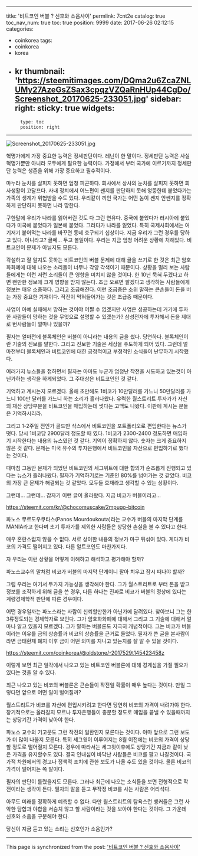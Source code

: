
---
title: '비트코인 버블 ? 신호와 소음사이'
permlink: 7cnt2e
catalog: true
toc_nav_num: true
toc: true
position: 9999
date: 2017-06-26 02:12:15
categories:
- coinkorea
tags:
- coinkorea
- korea
- kr
thumbnail: 'https://steemitimages.com/DQma2u6ZcaZNLUMy27AzeGsZSax3cpqzVZQaRnHUp44CgDo/Screenshot_20170625-233051.jpg'
sidebar:
    right:
        sticky: true
widgets:
    -
        type: toc
        position: right
---


![Screenshot_20170625-233051.jpg](https://steemitimages.com/DQma2u6ZcaZNLUMy27AzeGsZSax3cpqzVZQaRnHUp44CgDo/Screenshot_20170625-233051.jpg)

혁명가에게 가장 중요한 능력은 정세판단이다. 레닌이 한 말이다. 정세판단 능력은 사실 혁명가뿐만 아니라 모두에게 필요한 능력이다. 가정에서 부터 국가에 이르기까지 정세판단 능력은 생존을 위해 가장 중요하고 필수적이다. 

마누라 눈치를 살피지 못하면 엄청 피곤하다. 회사에서 상사의 눈치를 살피지 못하면 회사생활이 고달프다. 사내 정치에서 어느편이 쎈지를 판단하지 못해 엉뚱한데 붙었다가는 가족의 생계가 위협받을 수도 있다. 우리같이 끼인 국가는 어떤 놈이 쎈지 안쎈지를 정확하게 판단하지 못하면 나라 망한다. 

구한말에 우리가 나라를 잃어버린 것도 다 그런 연유다. 중국에 붙었다가 러시아에 붙었다가 미국에 붙었다가 일본에 붙었다. 그러다가 나라를 잃었다. 특히 국제사회에서는 여기저기 붙어먹는 나라를 바꾸면 동네 호구되기 십상이다. 지금 우리가 그런 경우를 당하고 있다. 아니라고? 글쎄… 두고 볼일이다. 우리는 지금 엄청 어려운 상황에 처해있다. 비트코인이 문제가 아닐지도 모른다. 

각설하고 잘 알지도 못하는 비트코인의 버블 문제에 대해 글을 쓰기로 한 것은 최근 암호화화폐에 대해 나오는 소리들이 너무나 각양 각색이기 때문이다. 상황을 멀리 보는 사람들에게는 이런 저런 소리들이 큰 영향을 미치지 않을 것이다. 한 10년 묵혀 두겠다고 하면 왠만한 정보에 크게 영향을 받지 않는다. 조금 오르면 팔겠다고 생각하는 사람들에게 정보는 매우 소중하다. 그리고 조급해진다. 이런 조급증은 소위 말하는 큰손들이 돈을 버는 가장 중요한 기재이다. 작전이 먹혀들어가는 것은 조급증 때문이다. 

사업이 아예 실패해서 망하는 것이야 어쩔 수 없겠지만 사업은 성공하는데 거기에 투자한 사람들이 망하는 것을 무엇으로 설명할 수 있겠는가? 삼성전자에 투자해서 돈을 제대로 번사람들이 얼마나 있을까? 

필자는 얼마전에 블록체인은 버블이 아니라는 내용의 글을 썼다. 당연하다. 블록체인이란 기술의 진보를 말한다. 그리고 진보한 기술은 세상을 주도하게 되어 있다. 그런데 얼마전부터 블록체인과 비트코인에 대한 긍정적이고 부정적인 소식들이 난무하기 시작했다. 

여러가지 뉴스들을 접하면서 필자는 아마도 누군가 엄청난 작전을 시도하고 있는것이 아닌가하는 생각을 하게되었다. 그 주대상은 비트코인인 것 같다. 

기억하고 계시는지 모르겠다. 올해 초만해도 1비코가 10만달러를 가느니 50만달러를 가느니 100만 달러를 가느니 하는 소리가 흘러나왔다. 유력한 월스트리트 투자가가 자신의 재산 상당부분을 비트코인을 매입하는데 썻다는 고백도 나왔다. 이판에 계시는 분들은 기억하시리라. 

그리고 1-2주일 전인가 골드만 삭스에서 비트코인을 포트폴리오로 편입한다는 뉴스가 떳다. 당시 1비코당 2900달러 정도할 때 였다. 1비코가 2300-2400 정도하면 매입하기 시작한다는 내용의 뉴스였던 것 같다. 기억이 정확하지 않다. 숫자는 크게 중요하지 않은 것 같다. 문제는 미국 유수의 투자은행에서 비트코인을 자산으로 편입하기로 했다는 것이다. 

때마침 그동안 문제가 되었던 비트코인의 세그위트에 대한 합의가 순조롭게 진행되고 있다는 뉴스가 흘러나왔다. 필자가 기억하기로는 기준인 80%를 넘어가는 것 같았다. 비코의 가장 큰 문제가 해결되는 것 같았다. 모두들 호재라고 생각할 수 있는 상황이다. 

그런데… 그런데… 갑자기 이런 글이 올라왔다. 지금 비코가 버블이라고…

 https://steemit.com/kr/@chocomuscake/2mpugo-bitcoin

파노스 무르도우쿠타스(Panos Mourdoukouta)라는 교수가
버블의 마지막 단계를 MANIA라고 한다며 초기 투자가를 제외한 사람들은 상당한 손실을 볼 수 있다고 한다.

매우 혼란스럽지 않을 수 없다. 서로 상이한 내용의 정보가 마구 뒤섞여 있다. 게다가 비코의 가격도 떨어지고 있다. 다른 알트코인도 마찬가지다. 

자 우리는 이런 상황을 어떻게 이해하고 해석하고 평가해야 할까? 

파노스교수의 말처럼 비코가 버블의 마지막 단계이니 팔아 치우고 잠시 떠나야 할까? 

그럼 우리는 여기서 두가지 가능성을 생각해야 한다. 그가 월스트리트로 부터 돈을 받고 정보를 조작하게 위해 글을 쓴 경우, 다른 하나는 진짜로 비코가 버블의 정상에 있다는 계량경제학적 판단에 따른 경우이다.   

어떤 경우일까는 파노스라는 사람이 신뢰할만한가 아닌가에 달려있다. 찾아보니 그는 한 3류정도되는 경제학자로 보인다. 그가 암호화화폐에 대해서 그리고 그 기술에 대해서 얼마나 알고 있을지 모르겠다. 그가 말하는 버블론도 지극히 개념적이다. 그는 비코가 버블이라는 이유를 금의 상승률과 비코의 상승률을 근거로 들었다. 필자가 쓴 글을 본사람이라면 금태환제 폐지 이후 금이 어떤 의미를 지니고 있는지를 잘 알 수 있을 것이다. 

https://steemit.com/coinkorea/@oldstone/-2017529t145423458z

이렇게 보면 최근 일각에서 나오고 있는 비트코인 버블론에 대해 경계심을 가질 필요가 있다는 것을 알 수 있다. 

최근 나오고 있는 비코의 버블론은 큰손들이 작전일 확률이 매우 높다는 것이다. 만일 그렇다면 앞으로 어떤 일이 벌어질까?

월스트리트가 비코를 자산에 편입시키려고 한다면 당연히 비코의 가격이 내려가야 한다. 장기적으로는 올라갈지 모르나 투자은행들이 충분할 정도로 매입을 끝낼 수 있을때까지는 상당기간 가격이 낮아야 한다. 

파노스 교수의 기고문도 그런 작전의 일환인지 모른다는 것이다. 아마 앞으로 그런 보도가 더 많이 나올지 모른다. 특히 세그윗이 이루어지는 8월 이전에는 비코의 가격이 상당할 정도로 떨어질지 모른다. 
경우에 따라서는 세그윗이후에도 상당기간 지금과 같이 낮은 가격을 유지할수도 있다. 결국 인내심이 바닥난 사람들은 비코를 팔고 나갈것이다. 국가적 차원에서의 경고나 정책적 조치에 관한 보도가 나올 수도 있을 것이다.  물론 비코의 가격이 떨어지는 쪽 말이다. 

필자의 판단이 틀렸을지도 모른다. 그러나 최근에 나오는 소식들을 보면 전형적으로 작전이라는 생각이 든다. 필자의 말을 듣고 무작정 비코를 사는 사람은 어리석다.

아무도 미래를 정확하게 예측할 수 없다. 다만 월스트리트의 탐욕스런 뱅커들은 그런 사악한 담합과 야합을 서슴치 않고 할 사람이라는 것을 보아야 한다는 것이다. 그 가운데 신호와 소음을  구분해야 한다. 

당신이 지금 듣고 있는 소리는 신호인가 소음인가?

- - -

This page is synchronized from the post: ['비트코인 버블 ? 신호와 소음사이'](https://steemit.com/@oldstone/7cnt2e)
